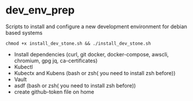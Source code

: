 # dev_env_prep
Scripts to install and configure a new development environment for debian based systems

`chmod +x install_dev_stone.sh && ./install_dev_stone.sh`


 - Install dependencies (curl, git docker, docker-compose, awscli, chromium, gpg jq, ca-certificates)
 - Kubectl
 - Kubectx and Kubens  (bash or zsh( you need to install zsh before))
 - Vault
 - asdf (bash or zsh( you need to install zsh before))
 - create github-token file on home


